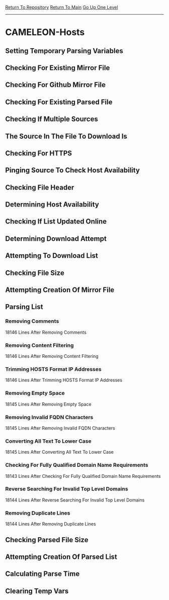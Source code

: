 [Return To Repository](https://github.com/deathbybandaid/piholeparser/)
[Return To Main](https://github.com/deathbybandaid/piholeparser/blob/master/RecentRunLogs/Mainlog.md)
[Go Up One Level](https://github.com/deathbybandaid/piholeparser/blob/master/RecentRunLogs/TopLevelScripts/30-Processing-Blacklists.md)
____________________________________
# CAMELEON-Hosts
## Setting Temporary Parsing Variables
## Checking For Existing Mirror File
## Checking For Github Mirror File
## Checking For Existing Parsed File
## Checking If Multiple Sources
## The Source In The File To Download Is
## Checking For HTTPS
## Pinging Source To Check Host Availability
## Checking File Header
## Determining Host Availability
## Checking If List Updated Online
## Determining Download Attempt
## Attempting To Download List
## Checking File Size
## Attempting Creation Of Mirror File
## Parsing List
### Removing Comments
18146 Lines After Removing Comments
### Removing Content Filtering
18146 Lines After Removing Content Filtering
### Trimming HOSTS Format IP Addresses
18146 Lines After Trimming HOSTS Format IP Addresses
### Removing Empty Space
18145 Lines After Removing Empty Space
### Removing Invalid FQDN Characters
18145 Lines After Removing Invalid FQDN Characters
### Converting All Text To Lower Case
18145 Lines After Converting All Text To Lower Case
### Checking For Fully Qualified Domain Name Requirements
18143 Lines After Checking For Fully Qualified Domain Name Requirements
### Reverse Searching For Invalid Top Level Domains
18144 Lines After Reverse Searching For Invalid Top Level Domains
### Removing Duplicate Lines
18144 Lines After Removing Duplicate Lines
## Checking Parsed File Size
## Attempting Creation Of Parsed List
## Calculating Parse Time
## Clearing Temp Vars
